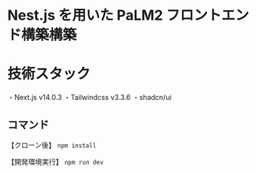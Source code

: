 # Nest.js を用いた PaLM2 フロントエンド構築構築

# 技術スタック

・Next.js v14.0.3
・Tailwindcss v3.3.6
・shadcn/ui

## コマンド

【クローン後】
`npm install`

【開発環境実行】
`npm run dev`
